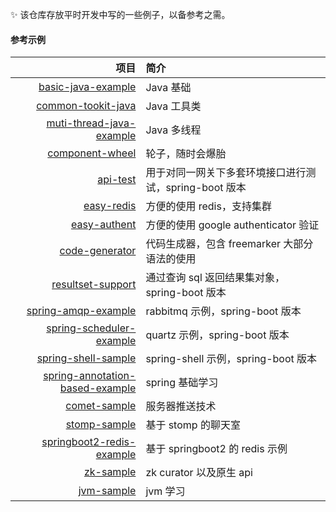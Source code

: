 

:sparkles: 该仓库存放平时开发中写的一些例子，以备参考之需。<br>

####   参考示例

|项目|简介|
|------:|:-------|
|[basic-java-example](https://github.com/pleuvoir/dev-samples-for-reference/tree/master/basic-java-example)|Java 基础|
|[common-tookit-java](https://github.com/pleuvoir/dev-samples-for-reference/tree/master/common-tookit-java)|Java 工具类|
|[muti-thread-java-example](https://github.com/pleuvoir/dev-samples-for-reference/tree/master/muti-thread-java-example)| Java 多线程|
|[component-wheel](https://github.com/pleuvoir/dev-samples-for-reference/tree/master/open-source-component-wheel)|轮子，随时会爆胎|
|[api-test](https://github.com/pleuvoir/reference-samples/tree/master/api-test)|用于对同一网关下多套环境接口进行测试，spring-boot 版本|
|[easy-redis](https://github.com/pleuvoir/dev-samples-for-reference/tree/master/easy-redis)|方便的使用 redis，支持集群|
|[easy-authent](https://github.com/pleuvoir/dev-samples-for-reference/tree/master/easy-authent)|方便的使用 google authenticator 验证|
|[code-generator](https://github.com/pleuvoir/reference-samples/tree/master/code-generator)|代码生成器，包含 freemarker 大部分语法的使用|
|[resultset-support](https://github.com/pleuvoir/reference-samples/tree/master/resultset-support)|通过查询 sql 返回结果集对象，spring-boot 版本|
|[spring-amqp-example](https://github.com/pleuvoir/dev-samples-for-reference/tree/master/spring-amqp-example)|rabbitmq 示例，spring-boot 版本|
|[spring-scheduler-example](https://github.com/pleuvoir/dev-samples-for-reference/tree/master/spring-scheduler-example)|quartz 示例，spring-boot 版本|
|[spring-shell-sample](https://github.com/pleuvoir/reference-samples/blob/master/spring-shell-sample)|spring-shell 示例，spring-boot 版本|
|[spring-annotation-based-example](https://github.com/pleuvoir/reference-samples/tree/master/spring-annotation-based-example)|spring 基础学习|
|[comet-sample](https://github.com/pleuvoir/reference-samples/tree/master/comet-sample)|服务器推送技术|
|[stomp-sample](https://github.com/pleuvoir/reference-samples/tree/master/stomp-sample)|基于 stomp 的聊天室|
|[springboot2-redis-example](https://github.com/pleuvoir/reference-samples/tree/master/springboot2-redis-example)|基于 springboot2 的 redis 示例|
|[zk-sample](https://github.com/pleuvoir/reference-samples/tree/master/zk-sample)|zk curator 以及原生 api|
|[jvm-sample](https://github.com/pleuvoir/reference-samples/tree/master/jvm-sample)|jvm 学习|
